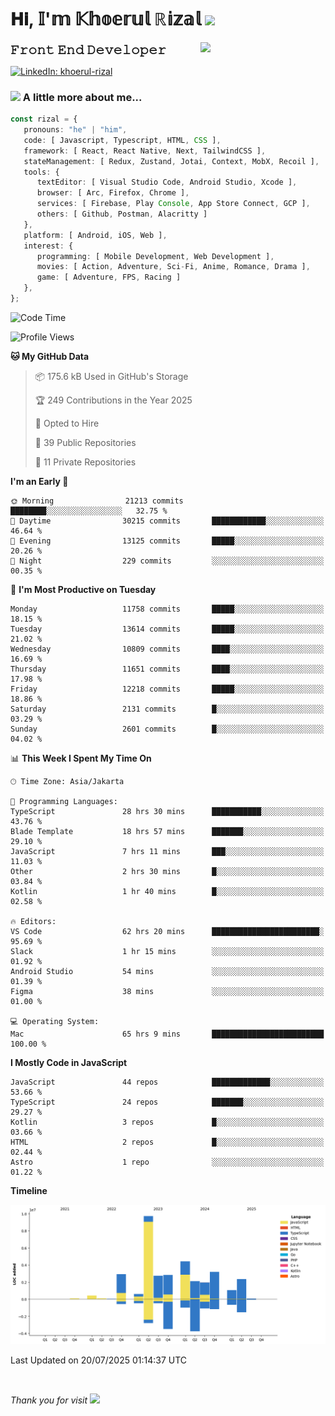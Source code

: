 <h1> 𝐇𝐢, 𝕀'𝕞 𝕂𝕙𝕠𝕖𝕣𝕦𝕝 ℝ𝕚𝕫𝕒𝕝 <img src="https://media.giphy.com/media/mGcNjsfWAjY5AEZNw6/giphy.gif" width="50"></h1>
<img align='right' src="https://media.giphy.com/media/v1.Y2lkPTc5MGI3NjExOWI2ajR2NGJubzBsZHFuaHMwajRrcDNsNXJwOG8yb3F0NjhkNXF4OSZlcD12MV9pbnRlcm5hbF9naWZfYnlfaWQmY3Q9cw/fkZukR450RQ1qnGaq9/giphy.gif" width="200">
<strong style="font-size:20px;">𝙵𝚛𝚘𝚗𝚝 𝙴𝚗𝚍 𝙳𝚎𝚟𝚎𝚕𝚘𝚙𝚎𝚛</strong>
</p></em>

[![LinkedIn: khoerul-rizal](https://img.shields.io/badge/khoerul--rizal-blue?style=flat-square&logo=Linkedin&logoColor=white&link=https://www.linkedin.com/in/khoerul-rizal/)](https://www.linkedin.com/in/khoerul-rizal/)

### <img src="https://media.giphy.com/media/VgCDAzcKvsR6OM0uWg/giphy.gif" width="50"> A little more about me...

```typescript
const rizal = {
   pronouns: "he" | "him",
   code: [ Javascript, Typescript, HTML, CSS ],
   framework: [ React, React Native, Next, TailwindCSS ],
   stateManagement: [ Redux, Zustand, Jotai, Context, MobX, Recoil ],
   tools: {
      textEditor: [ Visual Studio Code, Android Studio, Xcode ],
      browser: [ Arc, Firefox, Chrome ],
      services: [ Firebase, Play Console, App Store Connect, GCP ],
      others: [ Github, Postman, Alacritty ]
   },
   platform: [ Android, iOS, Web ],
   interest: {
      programming: [ Mobile Development, Web Development ],
      movies: [ Action, Adventure, Sci-Fi, Anime, Romance, Drama ],
      game: [ Adventure, FPS, Racing ]
   },
};
```

<!--START_SECTION:waka-->
![Code Time](http://img.shields.io/badge/Code%20Time-3%2C423%20hrs%2032%20mins-blue)

![Profile Views](http://img.shields.io/badge/Profile%20Views-0-blue)

**🐱 My GitHub Data** 

> 📦 175.6 kB Used in GitHub's Storage 
 > 
> 🏆 249 Contributions in the Year 2025
 > 
> 💼 Opted to Hire
 > 
> 📜 39 Public Repositories 
 > 
> 🔑 11 Private Repositories 
 > 
**I'm an Early 🐤** 

```text
🌞 Morning                21213 commits       ████████░░░░░░░░░░░░░░░░░   32.75 % 
🌆 Daytime                30215 commits       ████████████░░░░░░░░░░░░░   46.64 % 
🌃 Evening                13125 commits       █████░░░░░░░░░░░░░░░░░░░░   20.26 % 
🌙 Night                  229 commits         ░░░░░░░░░░░░░░░░░░░░░░░░░   00.35 % 
```
📅 **I'm Most Productive on Tuesday** 

```text
Monday                   11758 commits       █████░░░░░░░░░░░░░░░░░░░░   18.15 % 
Tuesday                  13614 commits       █████░░░░░░░░░░░░░░░░░░░░   21.02 % 
Wednesday                10809 commits       ████░░░░░░░░░░░░░░░░░░░░░   16.69 % 
Thursday                 11651 commits       ████░░░░░░░░░░░░░░░░░░░░░   17.98 % 
Friday                   12218 commits       █████░░░░░░░░░░░░░░░░░░░░   18.86 % 
Saturday                 2131 commits        █░░░░░░░░░░░░░░░░░░░░░░░░   03.29 % 
Sunday                   2601 commits        █░░░░░░░░░░░░░░░░░░░░░░░░   04.02 % 
```


📊 **This Week I Spent My Time On** 

```text
🕑︎ Time Zone: Asia/Jakarta

💬 Programming Languages: 
TypeScript               28 hrs 30 mins      ███████████░░░░░░░░░░░░░░   43.76 % 
Blade Template           18 hrs 57 mins      ███████░░░░░░░░░░░░░░░░░░   29.10 % 
JavaScript               7 hrs 11 mins       ███░░░░░░░░░░░░░░░░░░░░░░   11.03 % 
Other                    2 hrs 30 mins       █░░░░░░░░░░░░░░░░░░░░░░░░   03.84 % 
Kotlin                   1 hr 40 mins        █░░░░░░░░░░░░░░░░░░░░░░░░   02.58 % 

🔥 Editors: 
VS Code                  62 hrs 20 mins      ████████████████████████░   95.69 % 
Slack                    1 hr 15 mins        ░░░░░░░░░░░░░░░░░░░░░░░░░   01.92 % 
Android Studio           54 mins             ░░░░░░░░░░░░░░░░░░░░░░░░░   01.39 % 
Figma                    38 mins             ░░░░░░░░░░░░░░░░░░░░░░░░░   01.00 % 

💻 Operating System: 
Mac                      65 hrs 9 mins       █████████████████████████   100.00 % 
```

**I Mostly Code in JavaScript** 

```text
JavaScript               44 repos            █████████████░░░░░░░░░░░░   53.66 % 
TypeScript               24 repos            ███████░░░░░░░░░░░░░░░░░░   29.27 % 
Kotlin                   3 repos             █░░░░░░░░░░░░░░░░░░░░░░░░   03.66 % 
HTML                     2 repos             █░░░░░░░░░░░░░░░░░░░░░░░░   02.44 % 
Astro                    1 repo              ░░░░░░░░░░░░░░░░░░░░░░░░░   01.22 % 
```



**Timeline**

![Lines of Code chart](https://raw.githubusercontent.com/khoerulrizal/khoerulrizal/main/assets/bar_graph.png)


 Last Updated on 20/07/2025 01:14:37 UTC
<!--END_SECTION:waka-->
</details>
<br/>

<em>Thank you for visit</em> <img src="https://media.giphy.com/media/v1.Y2lkPTc5MGI3NjExcHdvNm1qZWtjaGw0ZjdwM3Z3NnY2dHlueTVuODBta2FiY20wM2YybSZlcD12MV9pbnRlcm5hbF9naWZfYnlfaWQmY3Q9cw/tV25tpdKqdFa9x81k2/giphy.gif" width="40">
